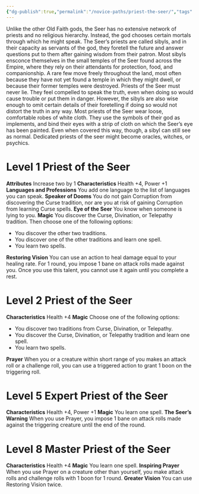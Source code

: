 ```yaml
---
{"dg-publish":true,"permalink":"/novice-paths/priest-the-seer/","tags":["Magic"]}
---
```


Unlike the other Old Faith gods, the Seer has no extensive network of priests and no religious hierarchy.
Instead, the god chooses certain mortals through which he might speak. The Seer’s priests are called sibyls, and in their capacity as servants of the god, they foretell the future and answer questions put to them after gaining wisdom from their patron. Most sibyls ensconce themselves in the small temples of the Seer found across the Empire, where they rely on their attendants for protection, food, and companionship. A rare few move freely throughout the land, most often because they have not yet found a temple in which they might dwell, or because their former temples were destroyed.
Priests of the Seer must never lie. They feel compelled to speak the truth, even when doing so would cause trouble or put them in danger. However, the sibyls are also wise enough to omit certain details of their foretelling if doing so would not distort the truth in any way.
Most priests of the Seer wear loose, comfortable robes of white cloth. They use the symbols of their god as implements, and bind their eyes with a strip of cloth on which the Seer’s eye has been painted. Even when covered this way, though, a sibyl can still see as normal.
Dedicated priests of the seer might become oracles, witches, or psychics.
# Level 1 Priest of the Seer
**Attributes** Increase two by 1
**Characteristics** Health +4, Power +1
**Languages and Professions** You add one language to the list of languages you can speak.
**Speaker of Dooms** You do not gain Corruption from discovering the Curse tradition, nor are you at risk of gaining Corruption from learning Curse spells.
**Eye of the Seer** You know when someone is lying to you.
**Magic** You discover the Curse, Divination, or Telepathy tradition. Then choose one of the following options:
- You discover the other two traditions.
- You discover one of the other traditions and learn one spell.
- You learn two spells.

**Restoring Vision** You can use an action to heal damage equal to your healing rate. For 1 round, you impose 1 bane on attack rolls made against you. Once you use this talent, you cannot use it again until you complete a rest.
# Level 2 Priest of the Seer
**Characteristics** Health +4
**Magic** Choose one of the following options:
- You discover two traditions from Curse, Divination, or Telepathy.
- You discover the Curse, Divination, or Telepathy tradition and learn one spell.
- You learn two spells.

**Prayer** When you or a creature within short range of you makes an attack roll or a challenge roll, you can use a triggered action to grant 1 boon on the triggering roll.
# Level 5 Expert Priest of the Seer
**Characteristics** Health +4, Power +1
**Magic** You learn one spell.
**The Seer’s Warning** When you use Prayer, you impose 1 bane on attack rolls made against the triggering creature until the end of the round.
# Level 8 Master Priest of the Seer
**Characteristics** Health +4
**Magic** You learn one spell.
**Inspiring Prayer** When you use Prayer on a creature other than yourself, you make attack rolls and challenge rolls with 1 boon for 1 round.
**Greater Vision** You can use Restoring Vision twice.